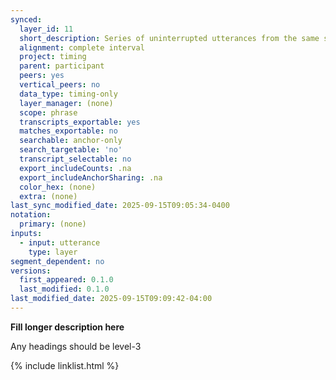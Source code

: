 ```yaml
---
synced:
  layer_id: 11
  short_description: Series of uninterrupted utterances from the same speaker
  alignment: complete interval
  project: timing
  parent: participant
  peers: yes
  vertical_peers: no
  data_type: timing-only
  layer_manager: (none)
  scope: phrase
  transcripts_exportable: yes
  matches_exportable: no
  searchable: anchor-only
  search_targetable: 'no'
  transcript_selectable: no
  export_includeCounts: .na
  export_includeAnchorSharing: .na
  color_hex: (none)
  extra: (none)
last_sync_modified_date: 2025-09-15T09:05:34-0400
notation:
  primary: (none)
inputs:
  - input: utterance
    type: layer
segment_dependent: no
versions:
  first_appeared: 0.1.0
  last_modified: 0.1.0
last_modified_date: 2025-09-15T09:09:42-04:00
---
```


**Fill longer description here**

Any headings should be level-3


{% include linklist.html %}

